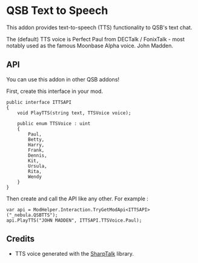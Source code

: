# QSB Text to Speech
This addon provides text-to-speech (TTS) functionality to QSB's text chat.

The (default) TTS voice is Perfect Paul from DECTalk / FonixTalk - most notably used as the famous Moonbase Alpha voice. John Madden.

## API
You can use this addon in other QSB addons!

First, create this interface in your mod.

```
public interface ITTSAPI
{
	void PlayTTS(string text, TTSVoice voice);

	public enum TTSVoice : uint
	{
		Paul,
		Betty,
		Harry,
		Frank,
		Dennis,
		Kit,
		Ursula,
		Rita,
		Wendy
	}
}
```

Then create and call the API like any other. For example :

```
var api = ModHelper.Interaction.TryGetModApi<ITTSAPI>("_nebula.QSBTTS");
api.PlayTTS("JOHN MADDEN", ITTSAPI.TTSVoice.Paul);
```

## Credits
- TTS voice generated with the [SharpTalk](https://github.com/whatsecretproject/SharpTalk) library.
